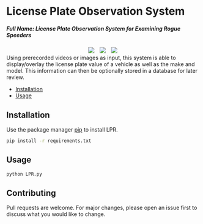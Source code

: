 # License Plate Observation System
##### Full Name: License Plate Observation System for Examining Rogue Speeders
<div align="center">
    <img src="https://forthebadge.com/images/badges/powered-by-black-magic.svg"/>&emsp;<img src="https://forthebadge.com/images/badges/made-with-python.svg"/>&emsp;<img src="https://forthebadge.com/images/badges/built-with-love.svg"/>
</div>
Using prerecorded videos or images as input, this system is able to display/overlay the license plate value of a vehicle as well as the make and model. This information can then be optionally stored in a database for later review.

* [Installation](#installation)
* [Usage](#usage)

## Installation

Use the package manager [pip](https://pip.pypa.io/en/stable/) to install LPR.

```bash
pip install -r requirements.txt
```

## Usage

```bash
python LPR.py
```

## Contributing
Pull requests are welcome. For major changes, please open an issue first to discuss what you would like to change.
